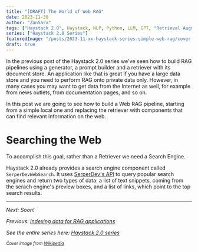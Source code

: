 ```yaml
---
title: "[DRAFT] The World of Web RAG"
date: 2023-11-30
author: "ZanSara"
tags: ["Haystack 2.0", Haystack, NLP, Python, LLM, GPT, "Retrieval Augmentation", RAG, "Semantic Search", Web]
series: ["Haystack 2.0 Series"]
featuredImage: "/posts/2023-11-xx-haystack-series-simple-web-rag/cover.jpeg"
draft: true
---
```


In the previous post of the Haystack 2.0 series we've seen how to build RAG pipelines using a generator, a prompt builder and a retriever with its document store. An application like that is great if you have a large data store and you need to perform RAG onto private data only. However, in many cases you may want to get data from the Internet as well, for example from news outlets, from documentation pages, and so on. 

In this post we are going to see how to build a Web RAG pipeline, starting from a simple local one and replacing the retriever with components that can find relevant information on the web.

# Searching the Web

To accomplish this goal, rather than a Retriever we need a Search Engine.

Haystack 2.0 already provides a search engine component called `SerperDevWebSearch`. It uses [SerperDev's API](https://serper.dev/) to query popular search engines and return two types of data: a list of text snippets, coming from the serach engine's preview boxes, and a list of links, which point to the top search results.














---

*Next: Soon!*

*Previous: [Indexing data for RAG applications](/posts/2023-11-05-haystack-series-minimal-indexing)*

*See the entire series here: [Haystack 2.0 series](/series/haystack-2.0-series/)*

<small>*Cover image from [Wikipedia](https://commons.wikimedia.org/wiki/File:Isola_delle_Rose_1968.jpg)*</small>
